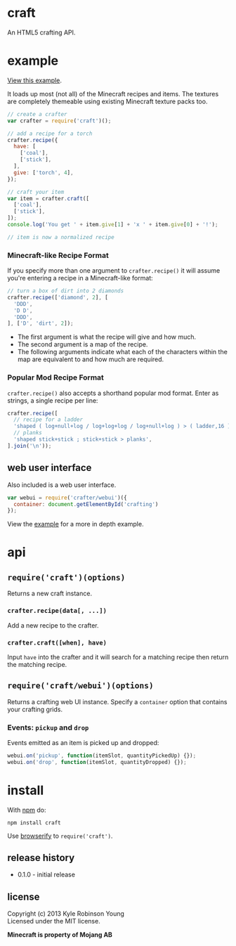 # craft

An HTML5 crafting API.

# example

[View this example](http://shama.github.io/craft).

It loads up most (not all) of
the Minecraft recipes and items. The textures are completely themeable using
existing Minecraft texture packs too.

```js
// create a crafter
var crafter = require('craft')();

// add a recipe for a torch
crafter.recipe({
  have: [
    ['coal'],
    ['stick'],
  ],
  give: ['torch', 4],
});

// craft your item
var item = crafter.craft([
  ['coal'],
  ['stick'],
]);
console.log('You get ' + item.give[1] + 'x ' + item.give[0] + '!');

// item is now a normalized recipe
```

### Minecraft-like Recipe Format
If you specify more than one argument to `crafter.recipe()` it will assume
you're entering a recipe in a Minecraft-like format:

```js
// turn a box of dirt into 2 diamonds
crafter.recipe(['diamond', 2], [
  'DDD',
  'D D',
  'DDD',
], ['D', 'dirt', 2]);
```

- The first argument is what the recipe will give and how much.
- The second argument is a map of the recipe.
- The following arguments indicate what each of the characters within the map
are equivalent to and how much are required.

### Popular Mod Recipe Format
`crafter.recipe()` also accepts a shorthand popular mod format. Enter as
strings, a single recipe per line:

```js
crafter.recipe([
  // recipe for a ladder
  'shaped ( log+null+log / log+log+log / log+null+log ) > ( ladder,16 )',
  // planks
  'shaped stick+stick ; stick+stick > planks',
].join('\n'));
```

## web user interface
Also included is a web user interface.

```js
var webui = require('crafter/webui')({
  container: document.getElementById('crafting')
});
```

View the
[example](https://github.com/shama/crater/blob/master/example/world.js) for a
more in depth example.

# api

## `require('craft')(options)`
Returns a new craft instance.

### `crafter.recipe(data[, ...])`
Add a new recipe to the crafter.

### `crafter.craft([when], have)`
Input `have` into the crafter and it will search for a matching recipe then
return the matching recipe.

## `require('craft/webui')(options)`
Returns a crafting web UI instance. Specify a `container` option that contains
your crafting grids.

### Events: `pickup` and `drop`
Events emitted as an item is picked up and dropped:

```js
webui.on('pickup', function(itemSlot, quantityPickedUp) {});
webui.on('drop', function(itemSlot, quantityDropped) {});
```

# install

With [npm](https://npmjs.org) do:

```
npm install craft
```

Use [browserify](http://browserify.org) to `require('craft')`.

## release history
* 0.1.0 - initial release

## license
Copyright (c) 2013 Kyle Robinson Young<br/>
Licensed under the MIT license.

**Minecraft is property of Mojang AB**
